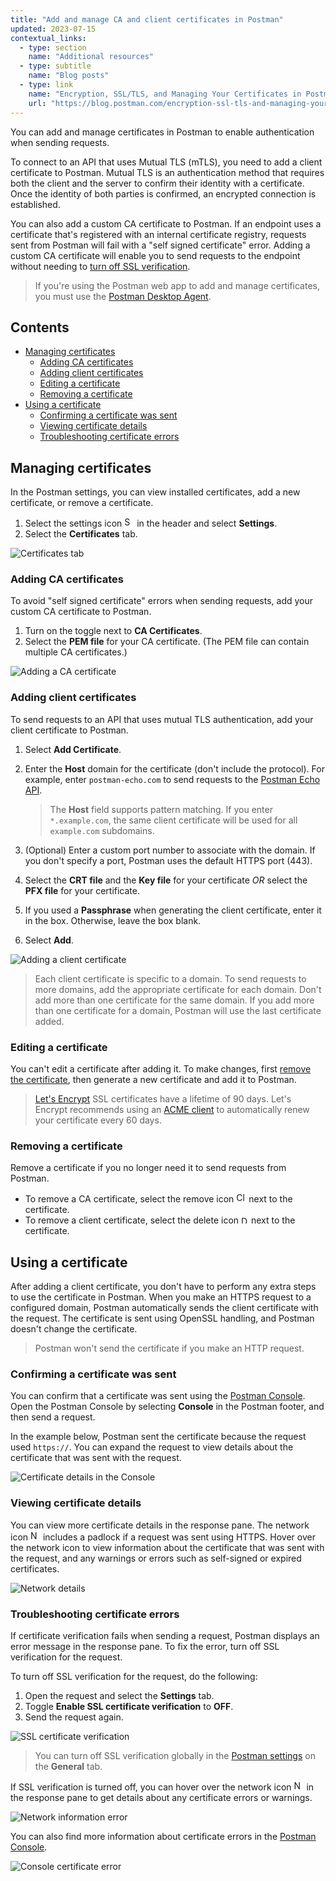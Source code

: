 ```yaml
---
title: "Add and manage CA and client certificates in Postman"
updated: 2023-07-15
contextual_links:
  - type: section
    name: "Additional resources"
  - type: subtitle
    name: "Blog posts"
  - type: link
    name: "Encryption, SSL/TLS, and Managing Your Certificates in Postman"
    url: "https://blog.postman.com/encryption-ssl-tls-and-managing-your-certificates-in-postman/"
---
```


You can add and manage certificates in Postman to enable authentication when sending requests.

To connect to an API that uses Mutual TLS (mTLS), you need to add a client certificate to Postman. Mutual TLS is an authentication method that requires both the client and the server to confirm their identity with a certificate. Once the identity of both parties is confirmed, an encrypted connection is established.

You can also add a custom CA certificate to Postman. If an endpoint uses a certificate that's registered with an internal certificate registry, requests sent from Postman will fail with a "self signed certificate" error. Adding a custom CA certificate will enable you to send requests to the endpoint without needing to [turn off SSL verification](#troubleshooting-certificate-errors).

> If you're using the Postman web app to add and manage certificates, you must use the [Postman Desktop Agent](/docs/getting-started/basics/about-postman-agent/#the-postman-desktop-agent).

## Contents

* [Managing certificates](#managing-certificates)
    * [Adding CA certificates](#adding-ca-certificates)
    * [Adding client certificates](#adding-client-certificates)
    * [Editing a certificate](#editing-a-certificate)
    * [Removing a certificate](#removing-a-certificate)
* [Using a certificate](#using-a-certificate)
    * [Confirming a certificate was sent](#confirming-a-certificate-was-sent)
    * [Viewing certificate details](#viewing-certificate-details)
    * [Troubleshooting certificate errors](#troubleshooting-certificate-errors)

## Managing certificates

In the Postman settings, you can view installed certificates, add a new certificate, or remove a certificate.

1. Select the settings icon <img alt="Settings icon" src="https://assets.postman.com/postman-docs/icon-settings-v9.jpg#icon" width="16px"> in the header and select **Settings**.
1. Select the **Certificates** tab.

![Certificates tab](https://assets.postman.com/postman-docs/v10/certificates-settings-tab-v10-16a.jpg)

### Adding CA certificates

To avoid "self signed certificate" errors when sending requests, add your custom CA certificate to Postman.

1. Turn on the toggle next to **CA Certificates**.
1. Select the **PEM file** for your CA certificate. (The PEM file can contain multiple CA certificates.)

![Adding a CA certificate](https://assets.postman.com/postman-docs/v10/certificates-add-ca-cert-v10-16a.jpg)

### Adding client certificates

To send requests to an API that uses mutual TLS authentication, add your client certificate to Postman.

1. Select **Add Certificate**.
1. Enter the **Host** domain for the certificate (don't include the protocol). For example, enter `postman-echo.com` to send requests to the [Postman Echo API](https://www.postman.com/postman/workspace/published-postman-templates/documentation/631643-f695cab7-6878-eb55-7943-ad88e1ccfd65).

    > The **Host** field supports pattern matching. If you enter `*.example.com`, the same client certificate will be used for all `example.com` subdomains.

1. (Optional) Enter a custom port number to associate with the domain. If you don't specify a port, Postman uses the default HTTPS port (443).
1. Select the **CRT file** and the **Key file** for your certificate *OR* select the **PFX file** for your certificate.
1. If you used a **Passphrase** when generating the client certificate, enter it in the box. Otherwise, leave the box blank.
1. Select **Add**.

![Adding a client certificate](https://assets.postman.com/postman-docs/v10/certificates-add-client-cert-v10-16a.jpg)

> Each client certificate is specific to a domain. To send requests to more domains, add the appropriate certificate for each domain. Don't add more than one certificate for the same domain. If you add more than one certificate for a domain, Postman will use the last certificate added.

### Editing a certificate

You can't edit a certificate after adding it. To make changes, first [remove the certificate](#removing-a-certificate), then generate a new certificate and add it to Postman.

> [Let's Encrypt](https://letsencrypt.org/) SSL certificates have a lifetime of 90 days. Let's Encrypt recommends using an [ACME client](https://letsencrypt.org/docs/client-options/) to automatically renew your certificate every 60 days.

### Removing a certificate

Remove a certificate if you no longer need it to send requests from Postman.

* To remove a CA certificate, select the remove icon <img alt="Close icon" src="https://assets.postman.com/postman-docs/icon-close.jpg#icon" width="16px"> next to the certificate.
* To remove a client certificate, select the delete icon <img alt="Delete icon" src="https://assets.postman.com/postman-docs/icon-delete-v9.jpg#icon" width="12px"> next to the certificate.

## Using a certificate

After adding a client certificate, you don't have to perform any extra steps to use the certificate in Postman. When you make an HTTPS request to a configured domain, Postman automatically sends the client certificate with the request. The certificate is sent using OpenSSL handling, and Postman doesn't change the certificate.

> Postman won't send the certificate if you make an HTTP request.

### Confirming a certificate was sent

You can confirm that a certificate was sent using the [Postman Console](/docs/sending-requests/response-data/troubleshooting-api-requests/). Open the Postman Console by selecting **Console** in the Postman footer, and then send a request.

In the example below, Postman sent the certificate because the request used `https://`. You can expand the request to view details about the certificate that was sent with the request.

![Certificate details in the Console](https://assets.postman.com/postman-docs/certificates-console-details-v9-14.jpg)

### Viewing certificate details

You can view more certificate details in the response pane. The network icon <img alt="Network information locked icon" src="https://assets.postman.com/postman-docs/icon-globe-locked.jpg#icon" width="16px"> includes a padlock if a request was sent using HTTPS. Hover over the network icon to view information about the certificate that was sent with the request, and any warnings or errors such as self-signed or expired certificates.

![Network details](https://assets.postman.com/postman-docs/v10/certificates-network-details-v10.jpg)

### Troubleshooting certificate errors

If certificate verification fails when sending a request, Postman displays an error message in the response pane. To fix the error, turn off SSL verification for the request.

To turn off SSL verification for the request, do the following:

1. Open the request and select the **Settings** tab.
1. Toggle **Enable SSL certificate verification** to **OFF**.
1. Send the request again.

![SSL certificate verification](https://assets.postman.com/postman-docs/v10/certificates-ssl-verification-v10-22.jpg)

> You can turn off SSL verification globally in the [Postman settings](/docs/getting-started/installation/settings/) on the **General** tab.

If SSL verification is turned off, you can hover over the network icon <img alt="Network information error icon" src="https://assets.postman.com/postman-docs/icon-globe-error.jpg#icon" width="16px"> in the response pane to get details about any certificate errors or warnings.

![Network information error](https://assets.postman.com/postman-docs/v10/certificates-network-error-v10.jpg)

You can also find more information about certificate errors in the [Postman Console](/docs/sending-requests/response-data/troubleshooting-api-requests/).

![Console certificate error](https://assets.postman.com/postman-docs/certificates-console-error-v9-14.jpg)

